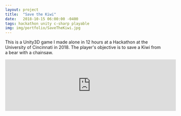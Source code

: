 ```yaml
---
layout: project
title:  "Save the Kiwi"
date:   2018-10-15 06:00:00 -0400
tags: hackathon unity c-sharp playable
img: img/portfolio/SaveTheKiwi.jpg
---
```


This is a Unity3D game I made alone in 12 hours at a Hackathon at the University of Cincinnati in 2018. The player's objective is to save a Kiwi from a bear with a chainsaw.

<iframe frameborder="0" src="https://itch.io/embed/708754?dark=true" width="552" height="167"><a href="https://swiimii.itch.io/save-the-kiwi">Save the Kiwi by swiimii</a></iframe>